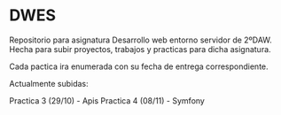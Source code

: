 # DWES
Repositorio para asignatura Desarrollo web entorno servidor de 2ºDAW. Hecha para subir proyectos, trabajos y practicas para dicha asignatura.

Cada pactica ira enumerada con su fecha de entrega correspondiente.

Actualmente subidas:

Practica 3 (29/10) - Apis
Practica 4 (08/11) - Symfony
